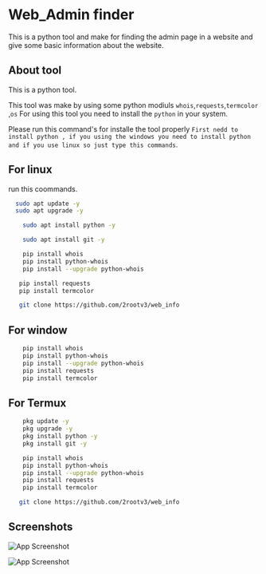 
# Web_Admin finder

This is a python tool and  make for finding the admin page in a website and give some basic information about the website.


## About tool

This is a python tool.

This tool was make by using some python modiuls `whois`,`requests`,`termcolor `,`os` For using this tool you need to install the `python` in your system.

Please run this command's for installe the tool properly `First nedd to install python , if you using the windows you need to install python and if you use linux so just type this commands`.


## For linux

run this  coommands.

```bash
  sudo apt update -y
  sudo apt upgrade -y
```
```bash
    sudo apt install python -y
```
```bash
    sudo apt install git -y
```
```bash
    pip install whois
    pip install python-whois
    pip install --upgrade python-whois
```
```bash
   pip install requests
   pip install termcolor 
```
```bash
   git clone https://github.com/2rootv3/web_info
```
## For window

```bash
    pip install whois
    pip install python-whois
    pip install --upgrade python-whois
    pip install requests
    pip install termcolor 
```

## For Termux

```bash
    pkg update -y
    pkg upgrade -y
    pkg install python -y
    pkg install git -y
```
```bash
    pip install whois
    pip install python-whois
    pip install --upgrade python-whois
    pip install requests
    pip install termcolor
```
```bash
   git clone https://github.com/2rootv3/web_info
```
## Screenshots

![App Screenshot](https://i.postimg.cc/Dw280sdN/web.png)


![App Screenshot](https://i.postimg.cc/RVm0pf80/Screenshot-58.png)
